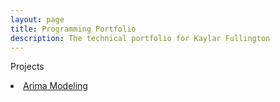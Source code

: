 ```yaml
---
layout: page
title: Programming Portfolio
description: The technical portfolio for Kaylar Fullington
---
```


Projects
<li class="masthead__menu-item">
    <a href="https://kdfullington.github.io/kdfullington/arima_modeling.html">Arima Modeling<a>
</li>